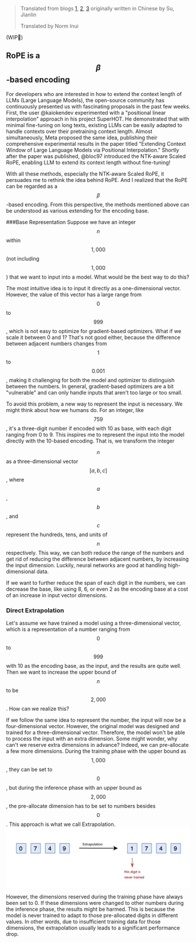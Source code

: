 > Translated from blogs [1](https://kexue.fm/archives/9675), [2](https://kexue.fm/archives/9706), [3](https://kexue.fm/archives/9708) originally written in Chinese by Su, Jianlin
>
> Translated by Norm Inui

(WIP🚧)
## RoPE is a $$ \beta $$-based encoding 
For developers who are interested in how to extend the context length of LLMs (Large Language Models), the open-source community has continuously presented us with fascinating proposals in the past few weeks. First, the user @kaiokendev experimented with a "positional linear interpolation" approach in his project SuperHOT. 
He demonstrated that with minimal fine-tuning on long texts, existing LLMs can be easily adapted to handle contexts over their pretraining context length. Almost simultaneously, Meta proposed the same idea, publishing their comprehensive experimental results in the paper titled "Extending Context Window of Large Language Models via Positional Interpolation." 
Shortly after the paper was published, @bloc97 introduced the NTK-aware Scaled RoPE, enabling LLM to extend its context length without fine-tuning!


With all these methods, especially the NTK-aware Scaled RoPE, it persuades me to rethink the idea behind RoPE. 
And I realized that the RoPE can be regarded as a $$ \beta $$-based encoding. From this perspective, the methods mentioned above can be understood as various extending for the encoding base.

###Base Representation
Suppose we have an integer $$n$$ within $$1,000$$ (not including $$1,000$$) that we want to input into a model. What would be the best way to do this?

The most intuitive idea is to input it directly as a one-dimensional vector. However, the value of this vector has a large range from $$0$$ to $$999$$, which is not easy to optimize for gradient-based optimizers. What if we scale it between 0 and 1? That's not good either, because the difference between adjacent numbers changes from $$1$$ to $$0.001$$, making it challenging for both the model and optimizer to distinguish between the numbers. In general, gradient-based optimizers are a bit "vulnerable" and can only handle inputs that aren't too large or too small.

To avoid this problem, a new way to represent the input is necessary. We might think about how we humans do. For an integer, like $$759$$, it's a three-digit number if encoded with 10 as base, with each digit ranging from 0 to 9. This inspires me to represent the input into the model directly with the 10-based encoding. That is, we transform the integer 

$$n$$ as a three-dimensional vector $$[a,b,c]$$, where $$a$$, $$b$$, and $$c$$ represent the hundreds, tens, and units of $$n$$ respectively. This way, we can both reduce the range of the numbers and get rid of reducing the difference between adjacent numbers, by increasing the input dimension. Luckily, neural networks are good at handling high-dimensional data.

If we want to further reduce the span of each digit in the numbers, we can decrease the base, like using 8, 6, or even 2 as the encoding base at a cost of an increase in input vector dimensions.

### Direct Extrapolation

Let's assume we have trained a model using a three-dimensional vector, which is a representation of a number ranging from $$0$$ to $$999$$ with 10 as the encoding base, as the input, and the results are quite well. Then we want to increase the upper bound of $$n$$ to be $$2,000$$. How can we realize this?

If we follow the same idea to represent the number, the input will now be a four-dimensional vector. However, the original model was designed and trained for a three-dimensional vector. Therefore, the model won't be able to process the input with an extra dimension. Some might wonder, why can't we reserve extra dimensions in advance? Indeed, we can pre-allocate a few more dimensions. During the training phase with the upper bound as $$1,000$$, they can be set to $$0$$, but during the inference phase with an upper bound as $$2,000$$, the pre-allocate dimension has to be set to numbers besides $$0$$. This approach is what we call Extrapolation.
![Extrapolation](https://github.com/NormXU/NormXU.github.io/blob/main/_data/resources/blog/0/extrapolation.png)

However, the dimensions reserved during the training phase have always been set to 0. If these dimensions were changed to other numbers during the inference phase, the results might be harmed. This is because the model is never trained to adapt to those pre-allocated digits in different values. In other words, due to insufficient training data for those dimensions, the extrapolation usually leads to a significant performance drop.
